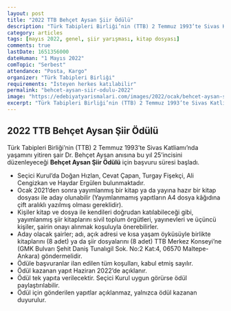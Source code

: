 ```yaml
---
layout: post
title: "2022 TTB Behçet Aysan Şiir Ödülü"
description: "Türk Tabipleri Birliği’nin (TTB) 2 Temmuz 1993’te Sivas Katliamı’nda yaşamını yitiren şair Dr. Behçet Aysan anısına bu yıl 25’incisini düzenleyeceği Behçet Aysan Şiir Ödülü için başvuru süresi başladı."
category: articles
tags: [mayıs 2022, genel, şiir yarışması, kitap dosyası]
comments: true
lastDate: 1651356000
dateHuman: "1 Mayıs 2022"
comTopic: "Serbest"
attendance: "Posta, Kargo"
organizer: "Türk Tabipleri Birliği"
requirements: "İsteyen herkes katılabilir"
permalink: "behcet-aysan-siir-odulu-2022"
image: "https://edebiyatyarismalari.com/images/2022/ocak/behcet-aysan-siir-odulu.jpg"
excerpt: "Türk Tabipleri Birliği’nin (TTB) 2 Temmuz 1993’te Sivas Katliamı’nda yaşamını yitiren şair Dr. Behçet Aysan anısına bu yıl 25’incisini düzenleyeceği <strong>Behçet Aysan Şiir Ödülü</strong> için başvuru süresi başladı."
---
```


## 2022 TTB Behçet Aysan Şiir Ödülü
Türk Tabipleri Birliği’nin (TTB) 2 Temmuz 1993’te Sivas Katliamı’nda yaşamını yitiren şair Dr. Behçet Aysan anısına bu yıl 25’incisini düzenleyeceği **Behçet Aysan Şiir Ödülü** için başvuru süresi başladı.  

- Seçici Kurul’da Doğan Hızlan, Cevat Çapan, Turgay Fişekçi, Ali Cengizkan ve Haydar Ergülen bulunmaktadır.
- Ocak 2021’den sonra yayımlanmış bir kitap ya da yayına hazır bir kitap dosyası ile aday olunabilir (Yayımlanmamış yapıtların A4 dosya kâğıdına çift aralıklı yazılmış olması gereklidir).
- Kişiler kitap ve dosya ile kendileri doğrudan katılabileceği gibi, yayımlanmış şiir kitaplarını sivil toplum örgütleri, yayınevleri ve üçüncü kişiler, şairin onayı alınmak koşuluyla önerebilirler.
- Aday olacak şairler; adı, açık adresi ve kısa yaşam öyküsüyle birlikte kitaplarını (8 adet) ya da şiir dosyalarını (8 adet) TTB Merkez Konseyi’ne (GMK Bulvarı Şehit Daniş Tunalıgil Sok. No:2 Kat:4, 06570 Maltepe-Ankara) göndermelidir.
- Ödüle başvuranlar ilan edilen tüm koşulları, kabul etmiş sayılır.
- Ödül kazanan yapıt Haziran 2022’de açıklanır.
- Ödül tek yapıta verilecektir. Seçici Kurul uygun görürse ödül paylaştırılabilir.
- Ödül için gönderilen yapıtlar açıklanmaz, yalnızca ödül kazanan duyurulur.